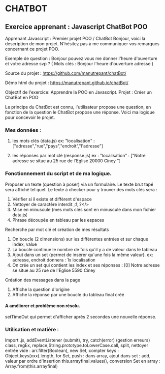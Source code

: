 
# CHATBOT
## Exercice apprenant : Javascript ChatBot POO

Apprenant Javascript : Premier projet POO / ChatBot
Bonjour, voici la description de mon projet. N'hésitez pas à me communiquer vos remarques concernant ce projet POO.

Exemple de question : Bonjour pouvez vous me donner l'heure d'ouverture et votre adresse svp ? ( Mots clés : Bonjour l'heure d'ouverture adresse )

Source du projet : https://github.com/manutrepant/chatBot/

Démo html du projet : https://manutrepant.github.io/chatBot/

Objectif de l'exercice: Apprendre la POO en Javascript. 
Projet : Créer un ChatBot en POO

Le principe du ChatBot est connu, l'utilisateur propose une question, en fonction de la question le ChatBot propose une réponse.
Voici ma logique pour concevoir le projet.

### Mes données :
  1. les mots clés (data.js)
  ex: "localisation" : ["adresse","rue","pays","endroit","l'adresse"]
  
  2. les réponses par mot clé (response.js) 
  ex : "localisation" : ["Notre adresse se situe au 25 rue de l'Eglise 20000 Ciney "]

### Fonctionnement du script et de ma logique.

Proposer un texte (question à poser) via un formulaire.
Le texte brut tapé sera affiché tel quel.
Le texte à checker pour y trouver des mots clés sera :

  1. Vérifier si il existe et différent d'espace
  2. Nettoyer de caractère interdit ;:!,.?</>
  3. Mise en minuscule (mes mots clés sont en minuscule dans mon fichier data.js)
  4. Phrase découpée en tableau par les espaces

Recherche par mot clé et création de mes résultats 
  1. On boucle (2 dimensions) sur les différentes entrées et sur chaque index, value
  2. La boucle continue le nombre de fois qu'il y a de valeur dans le tableau
  3. Ajout dans un set (permet de insérer qu'une fois la même valeur). ex: adresse, endroit donnera : 1x localisation
  4. On crée un set qui contient les index et ses réponses : [0] Notre adresse se situe au 25 rue de l'Eglise 5590 Ciney

Création des messages dans la page
  1. Affiche la question d'origine
  2. Affiche la réponse par une boucle du tableau final créé

#### A améliorer et problème non résolu.
setTimeOut qui permet d'afficher après 2 secondes une nouvelle réponse.


### Utilisation et matière :
Import .js, addEventListener (submit), try, catch(error) (gestion erreurs)
class, regEx, replace,String.prototype.toLowerCase.call, split, nettoyer entrée vide : arr.filter(Boolean), new Set, compter keys : Object.keys(xxx).length, for Set, push : dans array, ajout dans set : add, valeur par ordre d'insertion this.arrayfinal.values(),
conversion Set en array : Array.from(this.arrayfinal)